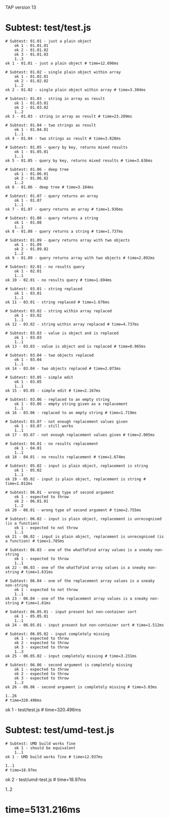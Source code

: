 TAP version 13
# Subtest: test/test.js
    # Subtest: 01.01 - just a plain object
        ok 1 - 01.01.01
        ok 2 - 01.01.02
        ok 3 - 01.01.03
        1..3
    ok 1 - 01.01 - just a plain object # time=12.696ms
    
    # Subtest: 01.02 - single plain object within array
        ok 1 - 01.02.01
        ok 2 - 01.02.02
        1..2
    ok 2 - 01.02 - single plain object within array # time=3.304ms
    
    # Subtest: 01.03 - string in array as result
        ok 1 - 01.03.01
        ok 2 - 01.03.02
        1..2
    ok 3 - 01.03 - string in array as result # time=23.209ms
    
    # Subtest: 01.04 - two strings as result
        ok 1 - 01.04.01
        1..1
    ok 4 - 01.04 - two strings as result # time=3.828ms
    
    # Subtest: 01.05 - query by key, returns mixed results
        ok 1 - 01.05.01
        1..1
    ok 5 - 01.05 - query by key, returns mixed results # time=3.636ms
    
    # Subtest: 01.06 - deep tree
        ok 1 - 01.06.01
        ok 2 - 01.06.02
        1..2
    ok 6 - 01.06 - deep tree # time=3.184ms
    
    # Subtest: 01.07 - query returns an array
        ok 1 - 01.07
        1..1
    ok 7 - 01.07 - query returns an array # time=1.936ms
    
    # Subtest: 01.08 - query returns a string
        ok 1 - 01.08
        1..1
    ok 8 - 01.08 - query returns a string # time=1.737ms
    
    # Subtest: 01.09 - query returns array with two objects
        ok 1 - 01.09
        ok 2 - 01.09.02
        1..2
    ok 9 - 01.09 - query returns array with two objects # time=2.892ms
    
    # Subtest: 02.01 - no results query
        ok 1 - 02.01
        1..1
    ok 10 - 02.01 - no results query # time=1.694ms
    
    # Subtest: 03.01 - string replaced
        ok 1 - 03.01
        1..1
    ok 11 - 03.01 - string replaced # time=1.676ms
    
    # Subtest: 03.02 - string within array replaced
        ok 1 - 03.02
        1..1
    ok 12 - 03.02 - string within array replaced # time=4.737ms
    
    # Subtest: 03.03 - value is object and is replaced
        ok 1 - 03.03
        1..1
    ok 13 - 03.03 - value is object and is replaced # time=0.965ms
    
    # Subtest: 03.04 - two objects replaced
        ok 1 - 03.04
        1..1
    ok 14 - 03.04 - two objects replaced # time=2.073ms
    
    # Subtest: 03.05 - simple edit
        ok 1 - 03.05
        1..1
    ok 15 - 03.05 - simple edit # time=2.167ms
    
    # Subtest: 03.06 - replaced to an empty string
        ok 1 - 03.06 - empty string given as a replacement
        1..1
    ok 16 - 03.06 - replaced to an empty string # time=1.719ms
    
    # Subtest: 03.07 - not enough replacement values given
        ok 1 - 03.07 - still works
        1..1
    ok 17 - 03.07 - not enough replacement values given # time=2.005ms
    
    # Subtest: 04.01 - no results replacement
        ok 1 - 04.01
        1..1
    ok 18 - 04.01 - no results replacement # time=1.674ms
    
    # Subtest: 05.02 - input is plain object, replacement is string
        ok 1 - 05.02
        1..1
    ok 19 - 05.02 - input is plain object, replacement is string # time=1.812ms
    
    # Subtest: 06.01 - wrong type of second argument
        ok 1 - expected to throw
        ok 2 - 06.01.01
        1..2
    ok 20 - 06.01 - wrong type of second argument # time=2.755ms
    
    # Subtest: 06.02 - input is plain object, replacement is unrecognised (is a function)
        ok 1 - expected to not throw
        1..1
    ok 21 - 06.02 - input is plain object, replacement is unrecognised (is a function) # time=1.785ms
    
    # Subtest: 06.03 - one of the whatToFind array values is a sneaky non-string
        ok 1 - expected to throw
        1..1
    ok 22 - 06.03 - one of the whatToFind array values is a sneaky non-string # time=1.631ms
    
    # Subtest: 06.04 - one of the replacement array values is a sneaky non-string
        ok 1 - expected to not throw
        1..1
    ok 23 - 06.04 - one of the replacement array values is a sneaky non-string # time=1.61ms
    
    # Subtest: 06.05.01 - input present but non-container sort
        ok 1 - 05.05.01
        1..1
    ok 24 - 06.05.01 - input present but non-container sort # time=1.512ms
    
    # Subtest: 06.05.02 - input completely missing
        ok 1 - expected to throw
        ok 2 - expected to throw
        ok 3 - expected to throw
        1..3
    ok 25 - 06.05.02 - input completely missing # time=3.231ms
    
    # Subtest: 06.06 - second argument is completely missing
        ok 1 - expected to throw
        ok 2 - expected to throw
        ok 3 - expected to throw
        1..3
    ok 26 - 06.06 - second argument is completely missing # time=3.03ms
    
    1..26
    # time=320.496ms
ok 1 - test/test.js # time=320.496ms

# Subtest: test/umd-test.js
    # Subtest: UMD build works fine
        ok 1 - should be equivalent
        1..1
    ok 1 - UMD build works fine # time=12.937ms
    
    1..1
    # time=18.97ms
ok 2 - test/umd-test.js # time=18.97ms

1..2
# time=5131.216ms
